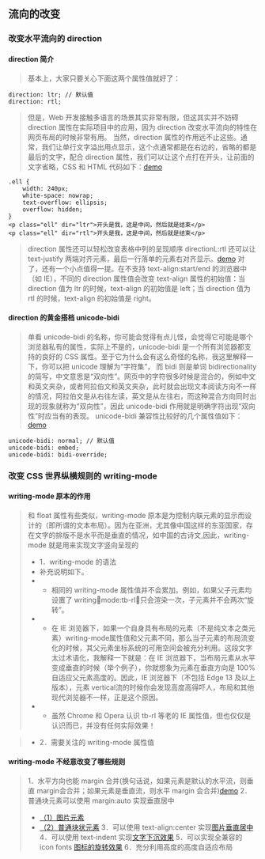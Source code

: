 ## 流向的改变

### 改变水平流向的 direction

#### direction 简介
> 基本上，大家只要关心下面这两个属性值就好了：

    direction: ltr; // 默认值
    direction: rtl;

> 但是，Web 开发接触多语言的场景其实非常有限，但这其实并不妨碍 direction 属性在实际项目中的应用，因为 direction 改变水平流向的特性在网页布局的时候非常有用。
> 当然，direction 属性的作用远不止这些。通常，我们让单行文字溢出用点显示，这个点通常都是在右边的，省略的都是最后的文字，配合 direction 属性，我们可以让这个点打在开头，让前面的文字省略，CSS 和 HTML 代码如下：[demo](http://demo.cssworld.cn/12/1-2.php)

    .ell { 
        width: 240px; 
        white-space: nowrap; 
        text-overflow: ellipsis; 
        overflow: hidden; 
    } 
    <p class="ell" dir="ltr">开头是我，这是中间，然后就是结束</p> 
    <p class="ell" dir="rtl">开头是我，这是中间，然后就是结束</p>

> direction 属性还可以轻松改变表格中列的呈现顺序
> directionL:rtl 还可以让 text-justify 两端对齐元素，最后一行落单的元素右对齐显示。[demo](http://demo.cssworld.cn/12/1-3.php)
> 对了，还有一个小点值得一提。在不支持 text-align:start/end 的浏览器中（如 IE），不同的 direction 属性值会改变 text-align 属性的初始值：当 direction 值为 ltr 的时候，text-align 的初始值是 left；当 direction 值为 rtl 的时候，text-align 的初始值是 right。

#### direction 的黄金搭档 unicode-bidi
> 单看 unicode-bidi 的名称，你可能会觉得有点儿怪，会觉得它可能是哪个浏览器私有的属性，实际上不是的，unicode-bidi 是一个所有浏览器都支持的良好的 CSS 属性。至于它为什么会有这么奇怪的名称，我这里解释一下，你可以把 unicode 理解为“字符集”， 而 bidi 则是单词 bidirectionality 的简写，中文意思是“双向性”。网页中的字符很多时候是混合的，例如中文和英文夹杂，或者阿拉伯文和英文夹杂，此时就会出现文本阅读方向不一样的情况，阿拉伯文是从右往左读，英文是从左往右，而这种混合方向同时出现的现象就称为“双向性”，因此 unicode-bidi 作用就是明确字符出现“双向性”时应当有的表现。
> unicode-bidi 兼容性比较好的几个属性值如下：[demo](http://demo.cssworld.cn/12/1-4.php)

    unicode-bidi: normal; // 默认值
    unicode-bidi: embed; 
    unicode-bidi: bidi-override;

### 改变 CSS 世界纵横规则的 writing-mode
#### writing-mode 原本的作用
> 和 float 属性有些类似，writing-mode 原本是为控制内联元素的显示而设计的（即所谓的文本布局）。因为在亚洲，尤其像中国这样的东亚国家，存在文字的排版不是水平而是垂直的情况，如中国的古诗文,因此，writing-mode 就是用来实现文字竖向呈现的
> + 1．writing-mode 的语法
> + 补充说明如下。
> + + 相同的 writing-mode 属性值并不会累加。例如，如果父子元素均设置了 writingmode:tb-rl，只会渲染一次，子元素并不会两次“旋转”。
> + + 在 IE 浏览器下，如果一个自身具有布局的元素（不是纯文本之类元素）writing-mode属性值和父元素不同，那么当子元素的布局流变化的时候，其父元素坐标系统的可用空间会被充分利用。这段文字太过术语化，我解释一下就是：在 IE 浏览器下，当布局元素从水平变成垂直的时候（举个例子），你就想象为元素在垂直方向是 100%自适应父元素高度的。因此，IE 浏览器下（不包括 Edge 13 及以上版本），元素 vertical流的时候你会发现高度高得吓人，布局和其他现代浏览器不一样，正是这个原因。
> + + 虽然 Chrome 和 Opera 认识 tb-rl 等老的 IE 属性值，但也仅仅是认识而已，并没有任何实际效果！

> + 2．需要关注的 writing-mode 属性值

#### writing-mode 不经意改变了哪些规则
> 1．水平方向也能 margin 合并(换句话说，如果元素是默认的水平流，则垂直 margin会合并；如果元素是垂直流，则水平 margin 会合并)[demo](http://demo.cssworld.cn/12/2-1.php)
> 2．普通块元素可以使用 margin:auto 实现垂直居中
> + [（1）图片元素](http://demo.cssworld.cn/12/2-2.php)
> + [（2）普通块状元素](http://demo.cssworld.cn/12/2-3.php)
> 3．可以使用 text-align:center 实现[图片垂直居中](http://demo.cssworld.cn/12/2-4.php)
> 4．可以使用 text-indent 实现[文字下沉效果](http://demo.cssworld.cn/12/2-5.php)
> 5．可以实现全兼容的 icon fonts [图标的旋转效果](http://demo.cssworld.cn/12/2-6.php)
> 6．充分利用高度的高度自适应布局